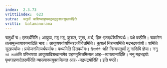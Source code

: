 ```yaml
---
index:  2.3.73
vrittiindex:  623
sutra:  चतुर्थी चाशिष्यायुष्यमद्रभद्रकुशलसुखार्थहितैः
vritti:  balamanorama 
---
```


चतुर्थी च। एतदर्थैरिति। आयुष्य, मद्र भद्र, कुशल, सुख, अर्थ, हित-एतदर्थकैरित्यर्थः। पक्षे षष्ठीति। चकारेण तत्समुच्चायावगमादिति भावः। आयुष्यपर्यायश्चिरञ्जीवितमिति। कुशलं निरामयमिति मद्रभद्रपर्यायौ। शमिति सुखपर्यायः। प्रयोजनमित्यर्थपर्यायः। पथ्यमिति हितपर्यायः। `हितयोगे चे`ति नित्यचतुर्थी तु नाशिषि ज्ञेया। ननु `स्वं रूपमि`ति परिभाषया आयुष्यादिशब्दानामेव ग्रहणमुचितमित्यत आह--व्याख्यानादिति। ननु मद्रभद्रयोः पृथग्ग्रहणादेतदर्थैरिति व्याख्यानमयुक्तमित्यत आह--मद्रभद्रयोरिति। इति षष्ठी। 

